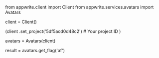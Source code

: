 from appwrite.client import Client
from appwrite.services.avatars import Avatars

client = Client()

(client
  .set_project('5df5acd0d48c2') # Your project ID
)

avatars = Avatars(client)

result = avatars.get_flag('af')
